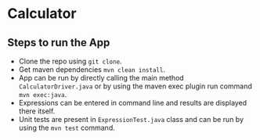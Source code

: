 # Calculator

Steps to run the App
--------------------

- Clone the repo using `git clone`.
- Get maven dependencies `mvn clean install`.
- App can be run by directly calling the main method `CalculatorDriver.java` or by using the maven exec plugin run command `mvn exec:java`.
- Expressions can be entered in command line and results are displayed there itself.
- Unit tests are present in `ExpressionTest.java` class and can be run by using the `mvn test` command.

